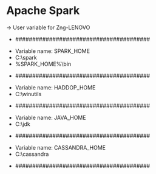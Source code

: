 # Apache Spark

-> User variable for Zng-LENOVO
* ########################################
- Variable name: SPARK_HOME
- C:\spark
- %SPARK_HOME%\bin
* ########################################
- Variable name: HADDOP_HOME
- C:\winutils
* ########################################
- Variable name: JAVA_HOME
- C:\jdk
* ########################################
- Variable name: CASSANDRA_HOME
- C:\cassandra
* ########################################
